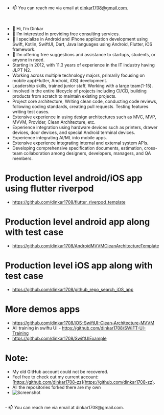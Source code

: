 - 📫 You can reach me via email at dinkar1708@gmail.com.
<br>

- 👋 Hi, I’m Dinkar
- 👀 I’m interested in providing free consulting services.
- 🌱 I specialize in Android and iPhone application development using Swift, Kotlin, SwiftUI, Dart, Java languages using Android, Flutter, iOS framework.
- 💞️ I’m offering free suggestions and assistance to startups, students, or anyone in need.
- Starting in 2012, with 11.3 years of experience in the IT industry having JLPT N2.
- Working across multiple technology majors, primarily focusing on mobile app(Flutter, Android, iOS)  development.
- Leadership skills, trained junior staff, Working with a large team(1-15).
- Involved in the entire lifecycle of projects including CI/CD,  building products from scratch to maintain existing projects.
- Project core architecture, Writing clean code, conducting code reviews, following coding standards, creating pull requests. Testing features writing test cases.
- Extensive experience in using design architectures such as MVC, MVP, MVVM, Provider, Clean Architecture, etc.
- Experience integration using hardware devices such as printers, drawer devices, door devices, and special Android terminal devices.
- Experience integrating AI/ML into mobile apps.
- Extensive experience integrating internal and external system APIs.
- Developing comprehensive specification documents, estimation, cross-team collaboration among designers, developers, managers, and QA members.

# Production level android/iOS app using flutter riverpod
- https://github.com/dinkar1708/flutter_riverpod_template

# Production level android app along with test case 
- https://github.com/dinkar1708/AndroidMVVMCleanArchitectureTemplate

# Production level iOS app along with test case 
- https://github.com/dinkar1708/github_repo_search_iOS_app

# More demos apps
- https://github.com/dinkar1708/iOS-SwiftUI-Clean-Architecture-MVVM
- All training in swiftu UI - https://github.com/dinkar1708/SWIFT-UI-Training
- https://github.com/dinkar1708/SwiftUIExample

# Note:
- My old GitHub account could not be recovered.
- Feel free to check out my current account: [https://github.com/dinkar1708-zz](https://github.com/dinkar1708-zz).
- All the repositories forked there are my own
- ![Screenshot](https://github.com/dinkar1708/dinkar1708/assets/14831652/6a287022-d708-4564-b75a-74372e4d8076)

<br>
- 📫 You can reach me via email at dinkar1708@gmail.com.
<!---
dinkar1708/dinkar1708 is a ✨ special ✨ repository because its `README.md` (this file) appears on your GitHub profile.
You can click the Preview link to take a look at your changes.
--->

